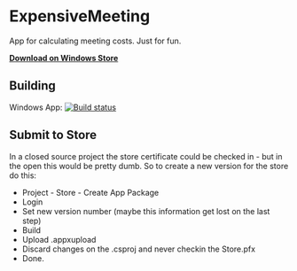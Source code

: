 # ExpensiveMeeting

App for calculating meeting costs. Just for fun. 

__[Download on Windows Store](https://www.microsoft.com/store/apps/9NBLGGH5PVW9)__

## Building

Windows App:
[![Build status](https://ci.appveyor.com/api/projects/status/plx7xfqx472mfs5u/branch/master?svg=true)](https://ci.appveyor.com/project/robertmuehsig/expensivemeeting/branch/master)

## Submit to Store

In a closed source project the store certificate could be checked in - but in the open this would be pretty dumb. So to create a new version for the store do this:

* Project - Store - Create App Package
* Login
* Set new version number (maybe this information get lost on the last step)
* Build
* Upload .appxupload
* Discard changes on the .csproj and never checkin the Store.pfx
* Done.
